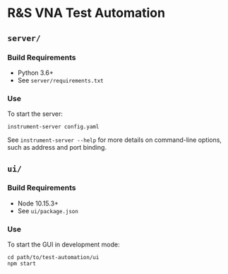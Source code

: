 # R&S VNA Test Automation



## `server/`

### Build Requirements

- Python 3.6+
- See `server/requirements.txt`

### Use

To start the server:

```shell
instrument-server config.yaml
```

See `instrument-server --help` for more details on command-line options, such as address and port binding.

## `ui/`

### Build Requirements

- Node 10.15.3+
- See `ui/package.json`

### Use

To start the GUI in development mode:

```shell
cd path/to/test-automation/ui
npm start
```
